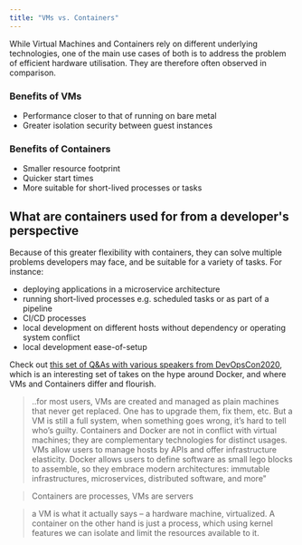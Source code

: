 ```yaml
---
title: "VMs vs. Containers"
---
```


While Virtual Machines and Containers rely on different underlying technologies, one of the main use cases of both is to address the problem of efficient hardware utilisation. They are therefore often observed in comparison.

### Benefits of VMs
- Performance closer to that of running on bare metal
- Greater isolation security between guest instances

### Benefits of Containers
- Smaller resource footprint
- Quicker start times
- More suitable for short-lived processes or tasks


## What are containers used for from a developer's perspective
Because of this greater flexibility with containers, they can solve multiple problems developers may face, and be suitable for a variety of tasks. For instance:

- deploying applications in a microservice architecture
- running short-lived processes e.g. scheduled tasks or as part of a pipeline
- CI/CD processes
- local development on different hosts without dependency or operating system conflict
- local development ease-of-setup

Check out [this set of Q&As with various speakers from DevOpsCon2020](https://devopscon.io/blog/docker/docker-vs-virtual-machine-where-are-the-differences), which is an interesting set of takes on the hype around Docker, and where VMs and Containers differ and flourish.

> ..for most users, VMs are created and managed as plain machines that never get replaced. One has to upgrade them, fix them, etc. But a VM is still a full system, when something goes wrong, it’s hard to tell who’s guilty. Containers and Docker are not in conflict with virtual machines; they are complementary technologies for distinct usages. VMs allow users to manage hosts by APIs and offer infrastructure elasticity. Docker allows users to define software as small lego blocks to assemble, so they embrace modern architectures: immutable infrastructures, microservices, distributed software, and more"

> Containers are processes, VMs are servers

> a VM is what it actually says – a hardware machine, virtualized. A container on the other hand is just a process, which using kernel features we can isolate and limit the resources available to it.
